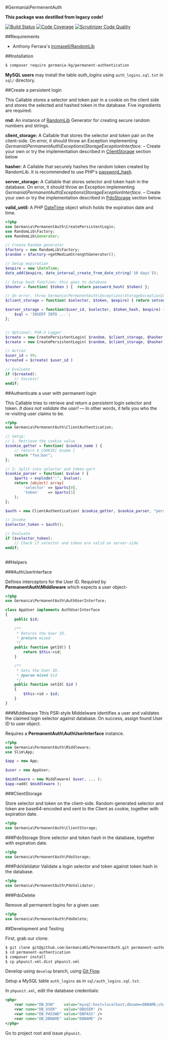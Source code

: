 #Germania\PermenentAuth

**This package was destilled from legacy code!**   

[![Build Status](https://travis-ci.org/GermaniaKG/PermenentAuth.svg?branch=master)](https://travis-ci.org/GermaniaKG/PermenentAuth?branch=master)
[![Code Coverage](https://scrutinizer-ci.com/g/GermaniaKG/PermenentAuth/badges/coverage.png?b=master)](https://scrutinizer-ci.com/g/GermaniaKG/PermenentAuth/?branch=master)
[![Scrutinizer Code Quality](https://scrutinizer-ci.com/g/GermaniaKG/PermenentAuth/badges/quality-score.png?b=master)](https://scrutinizer-ci.com/g/GermaniaKG/PermenentAuth/?branch=master)


##Requirements

- Anthony Ferrara's [ircmaxell/RandomLib](https://github.com/ircmaxell/RandomLib)

##Installation

```bash
$ composer require germania-kg/permanent-authentication
```

**MySQL users** may install the table *auth\_logins* using `auth_logins.sql.txt` in `sql/` directory.



##Create a persistent login

This Callable stores a selector and token pair in a cookie on the client side
and stores the selected and hashed token in the database. Five ingredients are required:

**rnd:** An instance of [RandomLib](https://github.com/ircmaxell/RandomLib) Generator for creating secure random numbers and strings. 

**client_storage:** A Callable that stores the selector and token pair on the client-side. On error, it should throw an Exception implementing *Germania\PermanentAuth\Exceptions\StorageExceptionInterface.*  – Create your own or try the implementation described in [ClientStorage](#ClientStorage) section below

**hasher:** A Callable that securely hashes the random token created by RandomLib. It is recommended to use PHP's [password_hash](http://php.net/manual/de/function.password-hash.php).

**server_storage:** A Callable that stores selector and token hash in the database. On error, it should throw an Exception implementing *Germania\PermanentAuth\Exceptions\StorageExceptionInterface.* – Create your own or try the implementation described in [PdoStorage](#PdoStorage) section below.

**valid_until:** A PHP [DateTime](http://php.net/manual/de/class.datetime.php) object which holds the expiration date and time.

```php
<?php
use Germania\PermanentAuth\CreatePersistentLogin;
use RandomLib\Factory;
use RandomLib\Generator;

// Create Random generator
$factory = new RandomLib\Factory;
$random = $factory->getMediumStrengthGenerator();

// Setup expiration
$expire = new \DateTime;
date_add($expire, date_interval_create_from_date_string('10 days'));

// Setup hash function; this goes to database
$hasher = function( $token ) {	return password_hash( $token) };

// On error, throw Germania\PermanentAuth\Exceptions\StorageExceptionInterface
$client_storage = function( $selector, $token, $expire) { return setcookie( ... ); };

$server_storage = function($user_id, $selector, $token_hash, $expire) {
	$sql = 'INSERT INTO ...';
};


// Optional: PSR-3 Logger
$create = new CreatePersistentLogin( $random, $client_storage, $hasher, $server_storage, $expire);
$create = new CreatePersistentLogin( $random, $client_storage, $hasher, $server_storage, $expire, $logger);

// Action
$user_id = 99;
$created = $create( $user_id )

// Evaluate
if ($created):
	// Success!
endif;
```




##Authenticate a user with permanent login

This Callable tries to retrieve and return a persistent login selector and token. *It does not validate the user!* — In other words, it tells you who the re-visiting user claims to be.


```php
<?php
use Germania\PermanentAuth\ClientAuthentication;

// Setup: 
// 1. Retrieve the cookie value
$cookie_getter = function( $cookie_name ) {
	// return $_COOKIE[ $name ]
	return "foo:bar";
};

// 2: Split into selector and token part
$cookie_parser = function( $value ) {
	$parts = explode(":", $value);
	return (object) array(
		'selector' => $parts[0],
		'token'    => $parts[1]
	);
};

$auth = new ClientAuthentication( $cookie_getter, $cookie_parser, "persistent");

// Invoke
$selector_token = $auth();

// Evaluate
if ($selector_token):
	// Check if selector and token are valid on server-side
endif;
	
```

##Helpers

###AuthUserInterface

Defines interceptors for the User ID. Required by **PermanentAuth\Middleware** which expects a user object-

```php
<?php
use Germania\PermanentAuth\AuthUserInterface;

class AppUser implements AuthUserInterface
{
	public $id; 
	
    /**
     * Returns the User ID.
     * @return mixed
     */
    public function getId() {
    	return $this->id;
    }

    /**
     * Sets the User ID.
     * @param mixed $id
     */
    public function setId( $id )
    {
		$this->id = $id;
	}
}
```


###Middleware
Tthis PSR-style Middelware identifies a user and validates the claimed login selector against database. On success, assign found User ID to user object.

Requires a **PermanentAuth\AuthUserInterface** instance.

```php
<?php
use Germania\PermanentAuth\Middleware;
use Slim\App;

$app = new App;

$user = new AppUser;

$middleware = new Middleware( $user, ... );
$app->add( $middleware );

```

###ClientStorage

Store selector and token on the client-side.
Random-generated selector and token are base64-encoded and sent to the Client as cookie, together with expiration date. 


```php
<?php
use Germania\PermanentAuth\ClientStorage;
```

###PdoStorage
Store selector and token hash in the database, together with expiration date. 

```php
<?php
use Germania\PermanentAuth\PdoStorage;
```

###PdoValidator
Validate a login selector and token against token hash in the database.

```php
<?php
use Germania\PermanentAuth\PdoValidator;
```

###PdoDelete

Remove all permanent logins for a given user.

```php
<?php
use Germania\PermanentAuth\PdoDelete;
```

##Development and Testing

First, grab our clone:

```bash
$ git clone git@github.com:GermaniaKG/PermanentAuth.git permanent-authentication
$ cd permanent-authentication
$ composer install
$ cp phpunit.xml.dist phpunit.xml
```

Develop using `develop` branch, using [Git Flow](https://github.com/nvie/gitflow).   

Setup a MySQL table `auth_logins` as in `sql/auth_logins.sql.txt`. 

In `phpunit.xml`, edit the database credentials:

```xml
<php>
	<var name="DB_DSN"    value="mysql:host=localhost;dbname=DBNAME;charset=utf8" />
	<var name="DB_USER"   value="DBUSER" />
	<var name="DB_PASSWD" value="DBPASS" />
	<var name="DB_DBNAME" value="DBNAME" />
</php>
```


Go to project root and issue `phpunit`.

